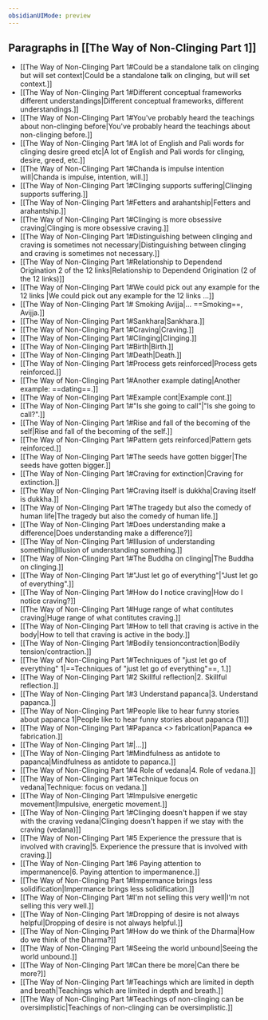 ```yaml
---
obsidianUIMode: preview
---
```

## Paragraphs in [[The Way of Non-Clinging Part 1]]
- [[The Way of Non-Clinging Part 1#Could be a standalone talk on clinging but will set context|Could be a standalone talk on clinging, but will set context.]]
- [[The Way of Non-Clinging Part 1#Different conceptual frameworks different understandings|Different conceptual frameworks, different understandings.]]
- [[The Way of Non-Clinging Part 1#You've probably heard the teachings about non-clinging before|You've probably heard the teachings about non-clinging before.]]
- [[The Way of Non-Clinging Part 1#A lot of English and Pali words for clinging desire greed etc|A lot of English and Pali words for clinging, desire, greed, etc.]]
- [[The Way of Non-Clinging Part 1#Chanda is impulse intention will|Chanda is impulse, intention, will.]]
- [[The Way of Non-Clinging Part 1#Clinging supports suffering|Clinging supports suffering.]]
- [[The Way of Non-Clinging Part 1#Fetters and arahantship|Fetters and arahantship.]]
- [[The Way of Non-Clinging Part 1#Clinging is more obsessive craving|Clinging is more obsessive craving.]]
- [[The Way of Non-Clinging Part 1#Distinguishing between clinging and craving is sometimes not necessary|Distinguishing between clinging and craving is sometimes not necessary.]]
- [[The Way of Non-Clinging Part 1#Relationship to Dependend Origination 2 of the 12 links|Relationship to Dependend Origination (2 of the 12 links)]]
- [[The Way of Non-Clinging Part 1#We could pick out any example for the 12 links |We could pick out any example for the 12 links ...]]
- [[The Way of Non-Clinging Part 1# Smoking Avijja|... ==Smoking==, Avijja.]]
- [[The Way of Non-Clinging Part 1#Sankhara|Sankhara.]]
- [[The Way of Non-Clinging Part 1#Craving|Craving.]]
- [[The Way of Non-Clinging Part 1#Clinging|Clinging.]]
- [[The Way of Non-Clinging Part 1#Birth|Birth.]]
- [[The Way of Non-Clinging Part 1#Death|Death.]]
- [[The Way of Non-Clinging Part 1#Process gets reinforced|Process gets reinforced.]]
- [[The Way of Non-Clinging Part 1#Another example dating|Another example: ==dating==.]]
- [[The Way of Non-Clinging Part 1#Example cont|Example cont.]]
- [[The Way of Non-Clinging Part 1#"Is she going to call"|"Is she going to call?".]]
- [[The Way of Non-Clinging Part 1#Rise and fall of the becoming of the self|Rise and fall of the becoming of the self.]]
- [[The Way of Non-Clinging Part 1#Pattern gets reinforced|Pattern gets reinforced.]]
- [[The Way of Non-Clinging Part 1#The seeds have gotten bigger|The seeds have gotten bigger.]]
- [[The Way of Non-Clinging Part 1#Craving for extinction|Craving for extinction.]]
- [[The Way of Non-Clinging Part 1#Craving itself is dukkha|Craving itself is dukkha.]]
- [[The Way of Non-Clinging Part 1#The tragedy but also the comedy of human life|The tragedy but also the comedy of human life.]]
- [[The Way of Non-Clinging Part 1#Does understanding make a difference|Does understanding make a difference?]]
- [[The Way of Non-Clinging Part 1#Illusion of understanding something|Illusion of understanding something.]]
- [[The Way of Non-Clinging Part 1#The Buddha on clinging|The Buddha on clinging.]]
- [[The Way of Non-Clinging Part 1#"Just let go of everything"|"Just let go of everything".]]
- [[The Way of Non-Clinging Part 1#How do I notice craving|How do I notice craving?]]
- [[The Way of Non-Clinging Part 1#Huge range of what contitutes craving|Huge range of what contitutes craving.]]
- [[The Way of Non-Clinging Part 1#How to tell that craving is active in the body|How to tell that craving is active in the body.]]
- [[The Way of Non-Clinging Part 1#Bodily tensioncontraction|Bodily tension/contraction.]]
- [[The Way of Non-Clinging Part 1#Techniques of "just let go of everything" 1|==Techniques of "just let go of everything"==, 1.]]
- [[The Way of Non-Clinging Part 1#2 Skillful reflection|2. Skillful reflection.]]
- [[The Way of Non-Clinging Part 1#3 Understand papanca|3. Understand papanca.]]
- [[The Way of Non-Clinging Part 1#People like to hear funny stories about papanca 1|People like to hear funny stories about papanca (1)]]
- [[The Way of Non-Clinging Part 1#Papanca <> fabrication|Papanca <=> fabrication.]]
- [[The Way of Non-Clinging Part 1#|...]]
- [[The Way of Non-Clinging Part 1#Mindfulness as antidote to papanca|Mindfulness as antidote to papanca.]]
- [[The Way of Non-Clinging Part 1#4 Role of vedana|4. Role of vedana.]]
- [[The Way of Non-Clinging Part 1#Technique focus on vedana|Technique: focus on vedana.]]
- [[The Way of Non-Clinging Part 1#Impulsive energetic movement|Impulsive, energetic movement.]]
- [[The Way of Non-Clinging Part 1#Clinging doesn't happen if we stay with the craving vedana|Clinging doesn't happen if we stay with the craving (vedana)]]
- [[The Way of Non-Clinging Part 1#5 Experience the pressure that is involved with craving|5. Experience the pressure that is involved with craving.]]
- [[The Way of Non-Clinging Part 1#6 Paying attention to impermanence|6. Paying attention to impermanence.]]
- [[The Way of Non-Clinging Part 1#Impermance brings less solidification|Impermance brings less solidification.]]
- [[The Way of Non-Clinging Part 1#I'm not selling this very well|I'm not selling this very well.]]
- [[The Way of Non-Clinging Part 1#Dropping of desire is not always helpful|Dropping of desire is not always helpful.]]
- [[The Way of Non-Clinging Part 1#How do we think of the Dharma|How do we think of the Dharma?]]
- [[The Way of Non-Clinging Part 1#Seeing the world unbound|Seeing the world unbound.]]
- [[The Way of Non-Clinging Part 1#Can there be more|Can there be more?]]
- [[The Way of Non-Clinging Part 1#Teachings which are limited in depth and breath|Teachings which are limited in depth and breath.]]
- [[The Way of Non-Clinging Part 1#Teachings of non-clinging can be oversimplistic|Teachings of non-clinging can be oversimplistic.]]
